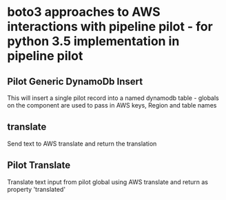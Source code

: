 # boto3 approaches to AWS interactions with pipeline pilot - for python 3.5 implementation in pipeline pilot

## Pilot Generic DynamoDb Insert

This will insert a single pilot record into a named dynamodb table - globals on the component are used to pass in AWS keys, Region and table names

## translate
Send text to AWS translate and return the translation

## Pilot Translate

Translate text input from pilot global using AWS translate and return as property 'translated'